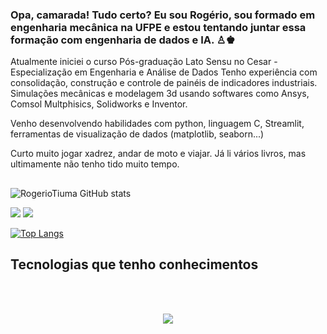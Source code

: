 ### Opa, camarada! Tudo certo? Eu sou Rogério, sou formado em engenharia mecânica na UFPE e estou tentando juntar essa formação com engenharia de dados e IA. ♙♚

Atualmente iniciei o curso Pós-graduação Lato Sensu no Cesar - Especialização em Engenharia e Análise de Dados
Tenho experiência com consolidação, construção e controle de painéis de indicadores industriais. Simulações mecânicas e modelagem 3d usando softwares como Ansys, Comsol Multphisics, Solidworks e Inventor.

Venho desenvolvendo habilidades com python, linguagem C, Streamlit, ferramentas de visualização de dados (matplotlib, seaborn...)

Curto muito jogar xadrez, andar de moto e viajar. Já li vários livros, mas ultimamente não tenho tido muito tempo. 


 
</div>
  
  ##
  ![RogerioTiuma GitHub stats](https://github-readme-stats.vercel.app/api?username=RogerioTiuma&show_icons=true&theme=dracula)
 
<div> 
 	  <a href = "mailto:rogerio.tiuma@gmail.com"><img src="https://img.shields.io/badge/-Gmail-%23333?style=for-the-badge&logo=gmail&logoColor=white" target="_blank"></a>
  <a href="https://www.linkedin.com/in/rogeriotiuma/" target="_blank"><img src="https://img.shields.io/badge/-LinkedIn-%230077B5?style=for-the-badge&logo=linkedin&logoColor=white" target="_blank"></a> 
  
</div>

 [![Top Langs](https://github-readme-stats.vercel.app/api/top-langs/?username=RogerioTiuma&layout=compact)](https://github.com/RogerioTiuma/github-readme-stats)

## Tecnologias que tenho conhecimentos

<div style="display: inline_block"><br>
 
   </br> 
 
 <p align="center">   <img alingn="center" src="https://profile-counter.glitch.me/RogerioTiuma/count.svg" /></p>
